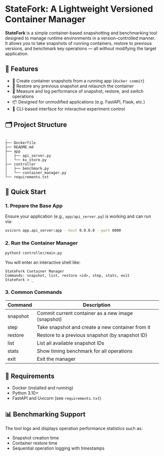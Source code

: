 # StateFork: A Lightweight Versioned Container Manager

**StateFork** is a simple container-based snapshotting and benchmarking tool designed to manage runtime environments in a version-controlled manner. It allows you to take snapshots of running containers, restore to previous versions, and benchmark key operations — all without modifying the target application.

## 🌟 Features

- 🌱 Create container snapshots from a running app (`docker commit`)
- 🔁 Restore any previous snapshot and relaunch the container
- 🧪 Measure and log performance of snapshot, restore, and switch operations
- 📦 Designed for unmodified applications (e.g. FastAPI, Flask, etc.)
- 🔧 CLI-based interface for interactive experiment control

## 🗂 Project Structure
```
.
├── Dockerfile
├── README.md
├── app
│   ├── api_server.py
│   └── kv_store.py
├── controller
│   ├── benchmark.py
│   └── container_manager.py
└── requirements.txt
```


## 🚀 Quick Start

### 1. Prepare the Base App

Ensure your application (e.g., `app/api_server.py`) is working and can run via:

```bash
uvicorn app.api_server:app --host 0.0.0.0 --port 8000
```

### 2. Run the Container Manager
```bash
python3 controller/main.py
```
You will enter an interactive shell like:
```
StateFork Container Manager
Commands: snapshot, list, restore <id>, step, stats, exit
StateFork > _
```

### 3. Common Commands
| Command	      | Description                                        |
|---------------|----------------------------------------------------|
| snapshot	     | Commit current container as a new image (snapshot) |
| step	         | Take snapshot and create a new container from it   |
| restore <id>	 | Restore to a previous snapshot (by snapshot ID)    |
| list	         | List all available snapshot IDs                    |
| stats	        | Show timing benchmark for all operations           |
| exit	         | Exit the manager                                   |

## 🔧 Requirements
- Docker (installed and running)
- Python 3.10+
- FastAPI and Uvicorn (see `requirements.txt`)

## 📊 Benchmarking Support
The tool logs and displays operation performance statistics such as:
- Snapshot creation time
- Container restore time
- Sequential operation logging with timestamps

